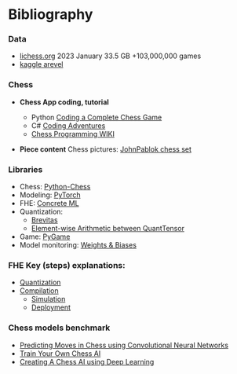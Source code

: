 # Bibliography

### Data
- [lichess.org](https://database.lichess.org/#standard_games) 2023 January 33.5 GB +103,000,000 games
- [kaggle arevel](https://www.kaggle.com/datasets/arevel/chess-games)

### Chess
- **Chess App coding, tutorial**
    - Python [Coding a Complete Chess Game](https://www.youtube.com/watch?v=OpL0Gcfn4B4)
    - C# [Coding Adventures](https://www.youtube.com/watch?v=U4ogK0MIzqk)
    - [Chess Programming WIKI](https://www.chessprogramming.org)

- **Piece content**
Chess pictures: [JohnPablok chess set](https://opengameart.org/sites/default/files/JohnPablok%20Cburnett%20Chess%20Zip.zip)

### Libraries
- Chess: [Python-Chess](https://python-chess.readthedocs.io/en)
- Modeling: [PyTorch](https://pytorch.org)
- FHE: [Concrete ML](https://docs.zama.ai/concrete-ml)
- Quantization:
    - [Brevitas](https://xilinx.github.io/brevitas/getting_started.html)
    - [Element-wise Arithmetic between QuantTensor](https://xilinx.github.io/brevitas/tutorials/tvmcon2021.html)
- Game: [PyGame](https://www.pygame.org/docs/)
- Model monitoring: [Weights & Biases](https://wandb.ai/site)

### FHE Key (steps) explanations:
- [Quantization](https://docs.zama.ai/concrete-ml/advanced-topics/quantization)
- [Compilation](https://docs.zama.ai/concrete-ml/advanced-topics/compilation#fhe-simulation)
    - [Simulation](https://docs.zama.ai/concrete-ml/advanced-topics/compilation#fhe-simulation)
    - [Deployment](https://docs.zama.ai/concrete-ml/getting-started/concepts#ii.-model-deployment)

### Chess models benchmark
- [Predicting Moves in Chess using Convolutional Neural Networks](http://vision.stanford.edu/teaching/cs231n/reports/2015/pdfs/ConvChess.pdf)
- [Train Your Own Chess AI](https://towardsdatascience.com/train-your-own-chess-ai-66b9ca8d71e4)
- [Creating A Chess AI using Deep Learning](https://towardsdatascience.com/creating-a-chess-ai-using-deep-learning-d5278ea7dcf)

<br/>